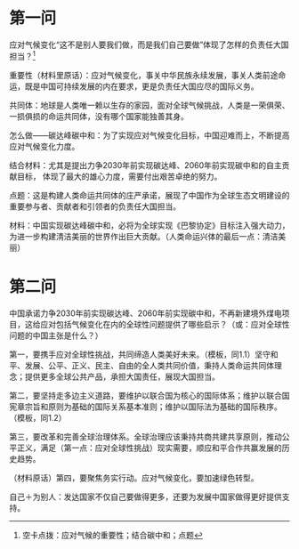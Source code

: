 # 第一问

应对气候变化“这不是别人要我们做，而是我们自己要做”体现了怎样的负责任大国担当？[^1]

重要性（材料里原话）：应对气候变化，事关中华民族永续发展，事关人类前途命运，既是中国可持续发展的内在要求，更是负责任大国应尽的国际义务。

共同体：地球是人类唯一赖以生存的家园，面对全球气候挑战，人类是一荣俱荣、一损俱损的命运共同体，没有哪个国家能独善其身。

怎么做——碳达峰碳中和：为了实现应对气候变化目标，中国迎难而上，不断提高应对气候变化力度。

结合材料：尤其是提出力争2030年前实现碳达峰、2060年前实现碳中和的自主贡献目标，
体现了最大的雄心力度，需要付出艰苦卓绝的努力。

点题：这是构建人类命运共同体的庄严承诺，展现了中国作为全球生态文明建设的重要参与者、贡献者和引领者的负责任大国担当。

材料：中国实现碳达峰碳中和，必将为全球实现《巴黎协定》目标注入强大动力，为进一步构建清洁美丽的世界作出巨大贡献。（人类命运兴体的最后一点：清洁美丽）

# 第二问

中国承诺力争2030年前实现碳达峰、2060年前实现碳中和，不再新建境外煤电项目，这给应对包括气候变化在内的全球性问题提供了哪些启示？（或：应对全球性问题的中国主张是什么？）

第一，要携手应对全球性挑战，共同缔造人类美好未来。（模板，同1.1）坚守和平、发展、公平、正义、民主、自由的全人类共同价值，秉持人类命运共同体理念；提供更多全球公共产品，承担大国责任，展现大国担当。

第二，要坚持走多边主义道路，要维护以联合国为核心的国际体系；维护以联合国宪章宗旨和原则为基础的国际关系基本准则；维护以国际法为基础的国际秩序。（模板，同1.2）

第三，要改革和完善全球治理体系。全球治理应该秉持共商共建共享原则，推动公平正义，满足（第一点：应对全球性挑战）现实需要，顺应和平合作共赢发展的历史趋势。

（材料原话）第四，要聚焦务实行动。应对气候变化，要加速绿色转型。

自己＋为别人：发达国家不仅自己要做得更多，还要为发展中国家做得更好提供支持。

[^1]: 空卡点拨：应对气候的重要性；结合碳中和；点题